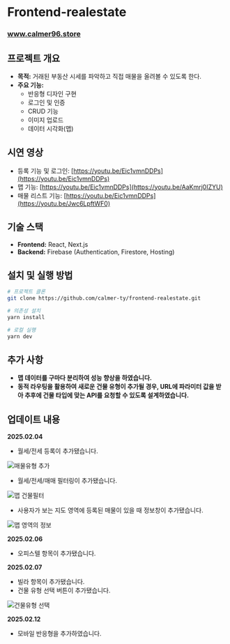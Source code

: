 # Frontend-realestate

### www.calmer96.store

## 프로젝트 개요

- **목적:** 거래된 부동산 시세를 파악하고 직접 매물을 올려볼 수 있도록 한다.
- **주요 기능:**
  - 반응형 디자인 구현
  - 로그인 및 인증
  - CRUD 기능
  - 이미지 업로드
  - 데이터 시각화(맵)

## 시연 영상
  - 등록 기능 및 로그인: [https://youtu.be/Eic1vmnDDPs](https://youtu.be/Eic1vmnDDPs)
  - 맵 기능: [https://youtu.be/Eic1vmnDDPs](https://youtu.be/AaKmrj0IZYU)
  - 매물 리스트 기능: [https://youtu.be/Eic1vmnDDPs](https://youtu.be/Jwc6LpftWF0)
## 기술 스택

- **Frontend:** React, Next.js
- **Backend:** Firebase (Authentication, Firestore, Hosting)

## 설치 및 실행 방법

```bash
# 프로젝트 클론
git clone https://github.com/calmer-ty/frontend-realestate.git

# 의존성 설치
yarn install

# 로컬 실행
yarn dev
```

## 추가 사항

- **맵 데이터를 구마다 분리하여 성능 향상을 하였습니다.**
- **동적 라우팅을 활용하여 새로운 건물 유형이 추가될 경우, URL에 파라미터 값을 받아 추후에 건물 타입에 맞는 API를 요청할 수 있도록 설계하였습니다.**

## 업데이트 내용

**2025.02.04**

- 월세/전세 등록이 추가됐습니다.

![매물유형 추가](https://github.com/user-attachments/assets/2bbbf10d-dcfd-42fb-b7cb-9d5427033574)

- 월세/전세/매매 필터링이 추가됐습니다.
  
![맵 건물필터](https://github.com/user-attachments/assets/fe6ad3fc-1412-45c7-b1f4-5449d58a2c8d)

- 사용자가 보는 지도 영역에 등록된 매물이 있을 때 정보창이 추가됐습니다.

![맵 영역의 정보](https://github.com/user-attachments/assets/439a40bb-206a-4d4b-ae29-14d769593d82)



**2025.02.06**

- 오피스텔 항목이 추가됐습니다.


**2025.02.07**

- 빌라 항목이 추가됐습니다.
- 건물 유형 선택 버튼이 추가됐습니다.

![건물유형 선택](https://github.com/user-attachments/assets/53a968c1-2dc7-4681-8821-1228a339f697)


**2025.02.12**
- 모바일 반응형을 추가하였습니다.
